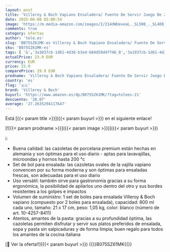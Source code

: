 ```yaml
---
layout: post
title: 'Villeroy & Boch Vapiano Ensaladera/ Fuente De Servir Juego De 2 Blanco  Apto Para Lavavajillas  Apto Para Microondas  Juego Cuencos  Cuencos Blancos  Bol Blanco  Premium Porcelain'
date: 2025-06-08 05:00:54
image: 'https://m.media-amazon.com/images/I/214dWUeveaL._SL500_._SL400_.jpg'
comments: true
category: ofertas
author: 'tole.es'
slug: 'B075SZ61MK-es Villeroy & Boch Vapiano Ensaladera/ Fuente De Servir Juego...'
sku: 'B075SZ61MK-es'
tags: [ '&','3a1037cb-1d61-4d38-b3ed-b84d59d4ff46_0','3a1037cb-1d61-4d38-b3ed-b84d59d4ff46_1601','9523d978-59fe-477f-8c56-f69a4f1f65a6_0','9523d978-59fe-477f-8c56-f69a4f1f65a6_2001','9523d978-59fe-477f-8c56-f69a4f1f65a6_3301','9523d978-59fe-477f-8c56-f69a4f1f65a6_3501','9523d978-59fe-477f-8c56-f69a4f1f65a6_4401','9523d978-59fe-477f-8c56-f69a4f1f65a6_5601','9523d978-59fe-477f-8c56-f69a4f1f65a6_6801','Arborist Merchandising Root','CML-Kitchen','Cocina y cena','Cocina y comedor','Cubertería, vajilla y cristalería','Cuencos de pasta','Cuencos y tazones','Custom Stores','Hogar','Hogar y cocina','Los favoritos de nuestros clientes Social: Hogar y cocina','Los favoritos de nuestros clientes: Hogar y cocina','Piezas de vajilla','Self Service','Special Features Stores','Vajilla','boch','homecustomersmostloved','villeroy','villeroy & boch','🇪🇸', ]
actualPrice: 23.9 EUR
currency: EUR
price: 23.9
comparePrice: 29.9 EUR
prodname: 'Villeroy & Boch Vapiano Ensaladera/ Fuente De Servir Juego De 2 Blanco  Apto Para Lavavajillas  Apto Para Microondas  Juego Cuencos  Cuencos Blancos  Bol Blanco  Premium Porcelain'
country: 'es'
flag: '🇪🇸'
brand: 'Villeroy & Boch'
buyurl: 'https://www.amazon.es/dp/B075SZ61MK/?tag=tolees-21'
descuento: '20.07'
average: '27.2635294117647'
---
```


Está [{{< param title >}}]({{< param buyurl >}}) en el siguiente enlace!

[![{{< param prodname >}}]({{< param image >}})]({{< param buyurl >}})

ℹ️:

- Buena calidad: las cazoletas de porcelana premium están hechas en alemania y son óptimas para el uso diario - aptas para lavavajillas, microondas y hornos hasta 200 °c
- Set de bol para ensalada: las cazoletas ovales de la vajilla vapiano convencen por su forma moderna y son óptimas para ensaladas frescas, son adecuadas para el uso diario
- Uso versátil: también sirve para gastronomía gracias a su forma ergonómica, la posibilidad de apilarlos uno dentro del otro y sus bordes resistentes a los golpes e impactos
- Volumen de suministro: 1 set de boles para ensalada Villeroy & Boch vapiano (compuesto por 2 boles para ensalada), capacidad: 800 ml cada uno, tamaño: 21 x 17 cm, peso: 1,05 kg, color: blanco (número de art. 10-4257-8411)
- Atentos, amantes de la pasta: gracias a su profundidad óptima, las cazoletas permiten disfrutar y servir sus platos preferidos de ensalada, sopa y pasta sin salpicaduras y de forma limpia; buen regalo para todos los amantes de la cocina italiana

[🛒 Ver la oferta!!]({{< param buyurl >}})
{{<world>}}B075SZ61MK{{</world>}}
